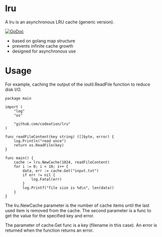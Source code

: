 # lru

A lru is an asynchronous LRU cache (generic version).

[![GoDoc](https://godoc.org/github.com/codeation/lru?status.svg)](https://godoc.org/github.com/codeation/lru)

- based on golang map structure
- prevents infinite cache growth
- designed for asynchronous use

# Usage

For example, caching the output of the ioutil.ReadFile function to reduce disk I/O.

```
package main

import (
	"log"
	"os"

	"github.com/codeation/lru"
)

func readFileContent(key string) ([]byte, error) {
	log.Println("read once")
	return os.ReadFile(key)
}

func main() {
	cache := lru.NewCache(1024, readFileContent)
	for i := 0; i < 10; i++ {
		data, err := cache.Get("input.txt")
		if err != nil {
			log.Fatal(err)
		}
		log.Printf("file size is %d\n", len(data))
	}
}
```

The lru.NewCache parameter is the number of cache items until the last used item is removed from the cache. The second parameter is a func to get the value for the specified key and error.

The parameter of cache.Get func is a key (filename in this case). An error is returned when the function returns an error.
